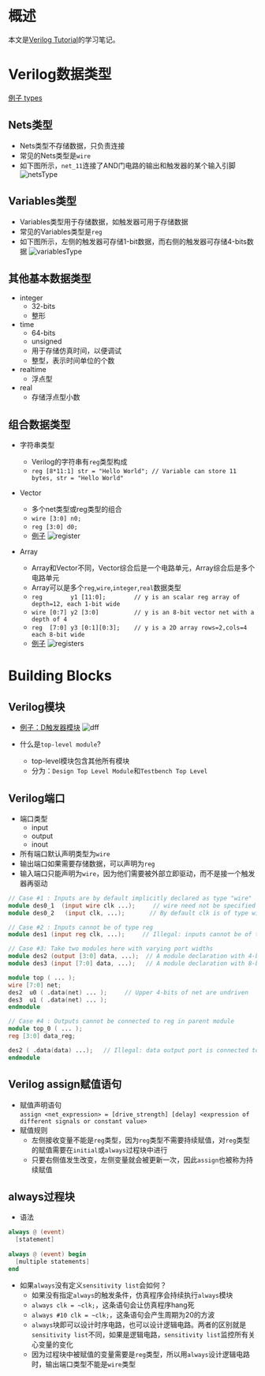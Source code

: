 # 概述
本文是[Verilog Tutorial](https://www.chipverify.com/verilog/verilog-tutorial)的学习笔记。

# Verilog数据类型
[例子 types](./code/type/types.v)
## Nets类型
* Nets类型不存储数据，只负责连接
* 常见的Nets类型是`wire`
* 如下图所示，`net_11`连接了AND门电路的输出和触发器的某个输入引脚
![netsType](./code/netsType.png)

## Variables类型
* Variables类型用于存储数据，如触发器可用于存储数据
* 常见的Variables类型是`reg`
* 如下图所示，左侧的触发器可存储1-bit数据，而右侧的触发器可存储4-bits数据
![variablesType](./code/variablesType.png)

## 其他基本数据类型
* integer
    - 32-bits
    - 整形
* time
    - 64-bits
    - unsigned
    - 用于存储仿真时间，以便调试
    - 整型，表示时间单位的个数
* realtime
    - 浮点型
* real
    - 存储浮点型小数

## 组合数据类型
* 字符串类型
    - Verilog的字符串有`reg`类型构成
    - `reg [8*11:1] str = "Hello World"; // Variable can store 11 bytes, str = "Hello World"`

* Vector
    - 多个net类型或reg类型的组合
    - `wire [3:0] n0;`
    - `reg [3:0] d0;`
    - [例子](./code/vector/register.v)
    ![register](./code/vector/register.png)

* Array
    - Array和Vector不同，Vector综合后是一个电路单元，Array综合后是多个电路单元
    - Array可以是多个`reg`,`wire`,`integer`,`real`数据类型
    - `reg        y1 [11:0];        // y is an scalar reg array of depth=12, each 1-bit wide`
    - `wire [0:7] y2 [3:0]          // y is an 8-bit vector net with a depth of 4`
    - `reg  [7:0] y3 [0:1][0:3];    // y is a 2D array rows=2,cols=4 each 8-bit wide`
    - [例子](./code/array/registers.v)
    ![registers](./code/array/registers.png)

# Building Blocks

## Verilog模块
* [例子：D触发器模块](./code/dff/dff.v)
![dff](./code/dff/dff.png)

* 什么是`top-level module`?
    * top-level模块包含其他所有模块
    * 分为：`Design Top Level Module`和`Testbench Top Level`

## Verilog端口
* 端口类型
    - input
    - output
    - inout
* 所有端口默认声明类型为`wire`
* 输出端口如果需要存储数据，可以声明为`reg`
* 输入端口只能声明为`wire`，因为他们需要被外部立即驱动，而不是接一个触发器再驱动
```verilog
// Case #1 : Inputs are by default implicitly declared as type "wire"
module des0_1  (input wire clk ...);     // wire need not be specified here
module des0_2   (input clk, ...);       // By default clk is of type wire

// Case #2 : Inputs cannot be of type reg
module des1 (input reg clk, ...);     // Illegal: inputs cannot be of type reg

// Case #3: Take two modules here with varying port widths
module des2 (output [3:0] data, ...);  // A module declaration with 4-bit vector as output
module des3 (input [7:0] data, ...);   // A module declaration with 8-bit vector as input

module top ( ... );
wire [7:0] net;
des2  u0 ( .data(net) ... );     // Upper 4-bits of net are undriven
des3  u1 ( .data(net) ... );     
endmodule

// Case #4 : Outputs cannot be connected to reg in parent module
module top_0 ( ... );
reg [3:0] data_reg;

des2 ( .data(data) ...);   // Illegal: data output port is connected to a reg type signal "data_reg"
endmodule
```

## Verilog assign赋值语句
* 赋值声明语句<br>
`assign <net_expression> = [drive_strength] [delay] <expression of different signals or constant value>`
* 赋值规则
    - 左侧接收变量不能是`reg`类型，因为`reg`类型不需要持续赋值，对`reg`类型的赋值需要在`initial`或`always`过程块中进行
    - 只要右侧值发生改变，左侧变量就会被更新一次，因此`assign`也被称为持续赋值

## always过程块
* 语法
```verilog
always @ (event)
  [statement]
 
always @ (event) begin
  [multiple statements]
end
```

* 如果`always`没有定义`sensitivity list`会如何？
    - 如果没有指定`always`的触发条件，仿真程序会持续执行`always`模块
    - `always clk = ~clk;`，这条语句会让仿真程序hang死
    - `always #10 clk = ~clk;`，这条语句会产生周期为20的方波
    - `always`块即可以设计时序电路，也可以设计逻辑电路。两者的区别就是`sensitivity list`不同，如果是逻辑电路，`sensitivity list`监控所有关心变量的变化
    - 因为过程块中被赋值的变量需要是`reg`类型，所以用`always`设计逻辑电路时，输出端口类型不能是`wire`类型
